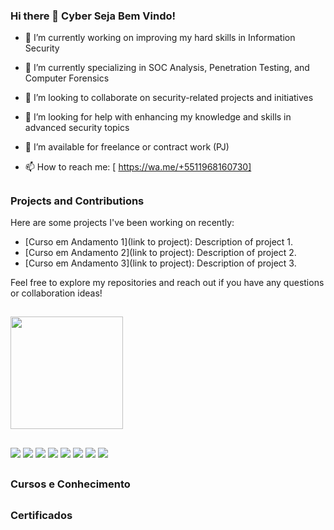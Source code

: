 ### Hi there 👋 Cyber Seja Bem Vindo!  

<!--
**RogerioMatos75/RogerioMatos75** is a ✨ _special_ ✨ repository because its `README.md` (this file) appears on your GitHub profile.

Here are some ideas to get you started:
-->
<div>

- 🔭 I’m currently working on improving my hard skills in Information Security

- 🌱 I’m currently specializing in SOC Analysis, Penetration Testing, and Computer Forensics

- 👯 I’m looking to collaborate on security-related projects and initiatives

- 🤔 I’m looking for help with enhancing my knowledge and skills in advanced security topics

- 💼 I’m available for freelance or contract work (PJ)

- 📫 How to reach me: [ https://wa.me/+5511968160730]

##

### Projects and Contributions

Here are some projects I've been working on recently:

- [Curso em Andamento 1](link to project): Description of project 1.
- [Curso em Andamento 2](link to project): Description of project 2.
- [Curso em Andamento 3](link to project): Description of project 3.

Feel free to explore my repositories and reach out if you have any questions or collaboration ideas!

##

  <img height="180em" src="https://github-readme-stats.vercel.app/api?username=RogerioMatos75&show_icons=true&theme=dark&include_all_commits=true&count_private=true"/>

##

<div>
  <a href="https://www.youtube.com/channel/UCZ3BtkOjEKKEGez_xGpxk_Q" target="_blank"><img src="https://img.shields.io/badge/YouTube-FF0000?style=for-the-badge&logo=youtube&logoColor=white" target="_blank"></a>
  <a href="https://www.twitch.tv/nocontrole75" target="_blank"><img src="https://img.shields.io/badge/Twitch-9146FF?style=for-the-badge&logo=twitch&logoColor=white" target="_blank"></a>
  <a href="https://www.linkedin.com/in/rogerio-matos-39045596/" target="_blank"><img src="https://img.shields.io/badge/LinkedIn-0077B5?style=for-the-badge&logo=linkedin&logoColor=white" target="_blank"></a>
  <a href="https://x.com/RogerioMatos75" target="_blank"><img src="https://img.shields.io/badge/Twitter-1DA1F2?style=for-the-badge&logo=twitter&logoColor=white" target="_blank"></a>
  <a href="https://www.instagram.com/rogeriomatos1975" target="_blank"><img src="https://img.shields.io/badge/Instagram-E4405F?style=for-the-badge&logo=instagram&logoColor=white" target="_blank"></a>
  <a href="https://www.facebook.com/" target="_blank"><img src="https://img.shields.io/badge/Facebook-1877F2?style=for-the-badge&logo=facebook&logoColor=white" target="_blank"></a>
  <a href="https://github.com/RogerioMatos75" target="_blank"><img src="https://img.shields.io/badge/GitHub-181717?style=for-the-badge&logo=github&logoColor=white" target="_blank"></a>
  <a href="https://discord.com/rogeriomatos1975" target="_blank"><img src="https://img.shields.io/badge/Discord-5865F2?style=for-the-badge&logo=discord&logoColor=white" target="_blank"></a>
</div>

##

### Cursos e Conhecimento 

##

### Certificados 




